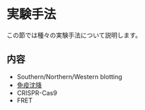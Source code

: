 # 実験手法

この節では種々の実験手法について説明します。

## 内容

- Southern/Northern/Western blotting
- [免疫沈降](IP.md)
- CRISPR-Cas9
- FRET
